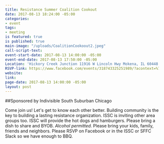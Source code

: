 ```yaml
---
title: Resistance Summer Coalition Cookout
date: 2017-08-13 18:24:00 -05:00
categories:
- event
tags:
- meeting
is featured: true
is published: true
main-image: "/uploads/CoalitionCookoout2.jpeg"
call-script-text: 
event-start-date: 2017-08-13 14:00:00 -05:00
event-end-date: 2017-08-13 17:50:00 -05:00
Location: 'Hickory Creek Junction 11916 W Lincoln Hwy Mokena, IL 60448 United States '
RSVP-link: https://www.facebook.com/events/318743325251989/?acontext=%7B%22source%22%3A4%2C%22action_history%22%3A%22null%22%7D&source=4&action_history=null
website: 
link: 
page-date: 2017-08-13 14:00:00 -05:00
layout: post
---
```


##Sponsored by Indivisible South Suburban Chicago

Come join us! Let's get to know each other better. Building community is the key to building a lasting resistance organization. ISSC is inviting other area groups too. ISSC will provide the hot dogs and hamburgers. Please bring a dish to share and BYOB.  *Alcohol permitted.* Please bring your kids, family, friends and neighbors. Please RSVP on Facebook or in the ISSC or SFFC Slack so we have enough to BBQ. 